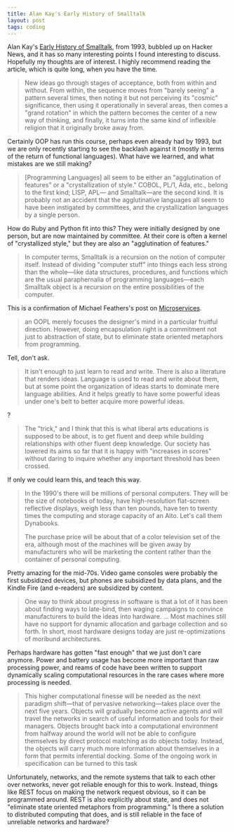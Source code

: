 ```yaml
---
title: Alan Kay's Early History of Smalltalk
layout: post
tags: coding
---
```


Alan Kay's
[Early History of Smalltalk](http://worrydream.com/EarlyHistoryOfSmalltalk/),
from 1993, bubbled up on Hacker News, and it has so many interesting
points I found interesting to discuss. Hopefully my thoughts are of
interest. I highly recommend reading the article, which is quite long,
when you have the time.

> New ideas go through stages of acceptance, both from within and
> without. From within, the sequence moves from "barely seeing" a
> pattern several times, then noting it but not perceiving its "cosmic"
> significance, then using it operationally in several areas, then comes
> a "grand rotation" in which the pattern becomes the center of a new
> way of thinking, and finally, it turns into the same kind of
> inflexible religion that it originally broke away from.

Certainly OOP has run this course, perhaps even already had by 1993,
but we are only recently starting to see the backlash against it
(mostly in terms of the return of functional languages). What have we
learned, and what mistakes are we still making?

> [Programming Languages] all seem to be either an "agglutination of
> features" or a "crystallization of style." COBOL, PL/1, Ada, etc.,
> belong to the first kind; LISP, APL— and Smalltalk—are the second
> kind. It is probably not an accident that the agglutinative languages
> all seem to have been instigated by committees, and the
> crystallization languages by a single person.

How do Ruby and Python fit into this? They were initially designed by
one person, but are now maintained by committee. At their core is
often a kernel of "crystallized style," but they are also an
"agglutination of features."

> In computer terms, Smalltalk is a recursion on the notion of
> computer itself. Instead of dividing "computer stuff" into things
> each less strong than the whole—like data structures, procedures,
> and functions which are the usual paraphernalia of programming
> languages—each Smalltalk object is a recursion on the entire
> possibilities of the computer.

This is a confirmation of Michael Feathers's post on
[Microservices](https://michaelfeathers.silvrback.com/microservices-and-the-failure-of-encapsulaton).

> an OOPL merely focuses the designer's mind in a particular fruitful
> direction. However, doing encapsulation right is a commitment not just
> to abstraction of state, but to eliminate state oriented metaphors
> from programming.

Tell, don't ask.

> It isn't enough to just learn to read and write. There is also a
> literature that renders ideas. Language is used to read and write
> about them, but at some point the organization of ideas starts to
> dominate mere language abilities. And it helps greatly to have some
> powerful ideas under one's belt to better acquire more powerful
> ideas.

?

> The "trick," and I think that this is what liberal arts educations is
> supposed to be about, is to get fluent and deep while building
> relationships with other fluent deep knowledge. Our society has
> lowered its aims so far that it is happy with "increases in scores"
> without daring to inquire whether any important threshold has been
> crossed.

If only we could learn this, and teach this way.

> In the 1990's there will be millions of personal computers. They will
> be the size of notebooks of today, have high-resolution flat-screen
> reflective displays, weigh less than ten pounds, have ten to twenty
> times the computing and storage capacity of an Alto. Let's call them
> Dynabooks.
>
> The purchase price will be about that of a color television set of the
> era, although most of the machines will be given away by manufacturers
> who will be marketing the content rather than the container of
> personal computing.

Pretty amazing for the mid-70s. Video game consoles were probably the
first subsidized devices, but phones are subsidized by data plans, and
the Kindle Fire (and e-readers) are subsidized by content.

> One way to think about progress in software is that a lot of it has
> been about finding ways to late-bind, then waging campaigns to
> convince manufacturers to build the ideas into hardware. ... Most
> machines still have no support for dynamic allocation and garbage
> collection and so forth. In short, most hardware designs today are
> just re-optimizations of moribund architectures.

Perhaps hardware has gotten "fast enough" that we just don't care
anymore. Power and battery usage has become more important than raw
processing power, and reams of code have been written to support
dynamically scaling computational resources in the rare cases where
more processing is needed.

> This higher computational finesse will be needed as the next paradigm
> shift—that of pervasive networking—takes place over the next five
> years. Objects will gradually become active agents and will travel the
> networks in search of useful information and tools for their
> managers. Objects brought back into a computational environment from
> halfway around the world will not be able to configure themselves by
> direct protocol matching as do objects today. Instead, the objects
> will carry much more information about themselves in a form that
> permits inferential docking. Some of the ongoing work in specification
> can be turned to this task

Unfortunately, networks, and the remote systems that talk to each
other over networks, never got reliable enough for this to
work. Instead, things like REST focus on making the network request
obvious, so it can be programmed around. REST is also explicitly about
state, and does not "eliminate state oriented metaphors from
programming." Is there a solution to distributed computing that does,
and is still reliable in the face of unreliable networks and hardware?
